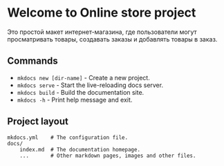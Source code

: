 # Welcome to Online store project

Это простой макет интернет-магазина, где пользователи могут просматривать товары, создавать заказы и добавлять товары в заказ.

## Commands

* `mkdocs new [dir-name]` - Create a new project.
* `mkdocs serve` - Start the live-reloading docs server.
* `mkdocs build` - Build the documentation site.
* `mkdocs -h` - Print help message and exit.

## Project layout

    mkdocs.yml    # The configuration file.
    docs/
        index.md  # The documentation homepage.
        ...       # Other markdown pages, images and other files.
